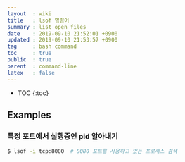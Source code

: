 ```yaml
---
layout  : wiki
title   : lsof 명령어
summary : list open files
date    : 2019-09-10 21:52:01 +0900
updated : 2019-09-10 21:53:57 +0900
tag     : bash command
toc     : true
public  : true
parent  : command-line
latex   : false
---
```

* TOC
{:toc}

## Examples
### 특정 포트에서 실행중인 pid 알아내기

```sh
$ lsof -i tcp:8080  # 8080 포트를 사용하고 있는 프로세스 검색
```
